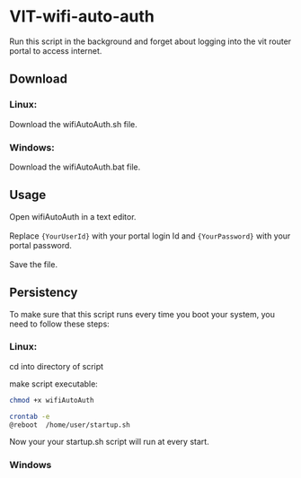 # VIT-wifi-auto-auth

Run this script in the background and forget about logging into the vit router portal to access internet.

## Download

### Linux:
Download the wifiAutoAuth.sh file.

### Windows:
Download the wifiAutoAuth.bat file.

## Usage

Open wifiAutoAuth in a text editor. \
\
Replace ```{YourUserId}``` with your portal login Id and ```{YourPassword}``` with your portal password. \
\
Save the file.


## Persistency 

To make sure that this script runs every time you boot your system, you need to follow these steps: 

### Linux:

cd into directory of script 

make script executable:
```sh
chmod +x wifiAutoAuth
```

```sh
crontab -e
@reboot  /home/user/startup.sh
```
Now your your startup.sh script will run at every start.

### Windows


